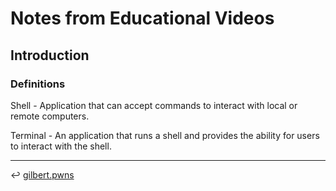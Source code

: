 # Notes from Educational Videos

## Introduction 

### Definitions

Shell - Application that can accept commands to interact with local or remote computers.

Terminal - An application that runs a shell and provides the ability for users to interact with the shell.


---

↩️ [gilbert.pwns](../edu.md)